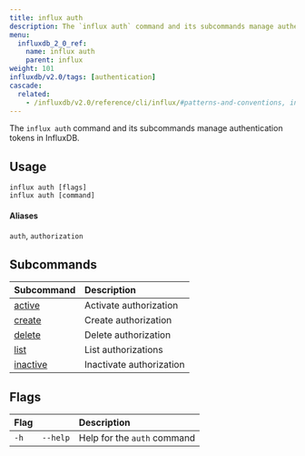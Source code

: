 ```yaml
---
title: influx auth
description: The `influx auth` command and its subcommands manage authentication tokens in InfluxDB.
menu:
  influxdb_2_0_ref:
    name: influx auth
    parent: influx
weight: 101
influxdb/v2.0/tags: [authentication]
cascade:
  related:
    - /influxdb/v2.0/reference/cli/influx/#patterns-and-conventions, influx CLI patterns and conventions
---
```


The `influx auth` command and its subcommands manage authentication tokens in InfluxDB.

## Usage
```
influx auth [flags]
influx auth [command]
```

#### Aliases
`auth`, `authorization`

## Subcommands
| Subcommand                                                    | Description              |
|:----------                                                    |:-----------              |
| [active](/influxdb/v2.0/reference/cli/influx/auth/active)     | Activate authorization   |
| [create](/influxdb/v2.0/reference/cli/influx/auth/create)     | Create authorization     |
| [delete](/influxdb/v2.0/reference/cli/influx/auth/delete)     | Delete authorization     |
| [list](/influxdb/v2.0/reference/cli/influx/auth/list)         | List authorizations      |
| [inactive](/influxdb/v2.0/reference/cli/influx/auth/inactive) | Inactivate authorization |

## Flags
| Flag |          | Description                 |
|:---- |:---      |:-----------                 |
| `-h` | `--help` | Help for the `auth` command |
